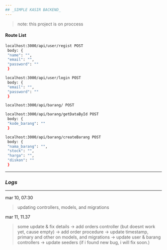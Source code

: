 ```yaml
---
## _SIMPLE KASIR BACKEND_
---
```


> note: this project is on proccess

#### Route List

```sh
localhost:3000/api/user/regist POST
 body: {
 "name": "",
 "email": "",
 "password": ""
 }

localhost:3000/api/user/login POST
 body: {
 "email": "",
 "password": ""
 }

localhost:3000/api/barang/ POST

localhost:3000/api/barang/getDataById POST
 body: {
 "kode_barang": ""
 }

localhost:3000/api/barang/createBarang POST
 body: {
 "nama_barang": "",
 "stock": "",
 "harga": "",
 "diskon": ""
 }
```

---

### _Logs_

---

mar 10, 07:30

> updating controllers, models, and migrations

mar 11, 11.37

> some update & fix
> details
> -> add orders controller (but doesnt work yet, cause empty)
> -> add order procedure
> -> update timestamp, primary and other on models, and migrations
> -> update user & barang controllers
> -> update seeders
> (if i found new bug, i will fix soon.)
